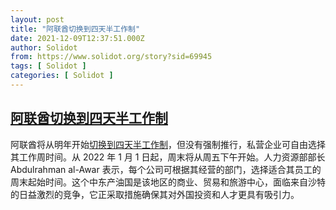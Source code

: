 ```yaml
---
layout: post
title: "阿联酋切换到四天半工作制"
date: 2021-12-09T12:37:51.000Z
author: Solidot
from: https://www.solidot.org/story?sid=69945
tags: [ Solidot ]
categories: [ Solidot ]
---
```

<!--1639053471000-->
[阿联酋切换到四天半工作制](https://www.solidot.org/story?sid=69945)
------

<div>
阿联酋将从明年开始<a href="https://www.reuters.com/world/middle-east/uae-announces-move-saturday-sunday-weekend-state-news-agency-2021-12-07/">切换到四天半工作制</a>，但没有强制推行，私营企业可自由选择其工作周时间。从 2022 年 1 月 1 日起，周末将从周五下午开始。人力资源部部长 Abdulrahman al-Awar 表示，每个公司可根据其经营的部门，选择适合其员工的周末起始时间。这个中东产油国是该地区的商业、贸易和旅游中心，面临来自沙特的日益激烈的竞争，它正采取措施确保其对外国投资和人才更具有吸引力。
</div>
